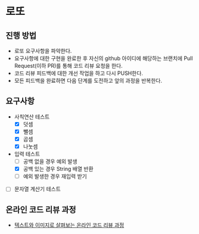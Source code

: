 # 로또
## 진행 방법
* 로또 요구사항을 파악한다.
* 요구사항에 대한 구현을 완료한 후 자신의 github 아이디에 해당하는 브랜치에 Pull Request(이하 PR)를 통해 코드 리뷰 요청을 한다.
* 코드 리뷰 피드백에 대한 개선 작업을 하고 다시 PUSH한다.
* 모든 피드백을 완료하면 다음 단계를 도전하고 앞의 과정을 반복한다.

## 요구사항
- 사칙연산 테스트
    - [x] 덧셈
    - [x] 뺄셈
    - [x] 곱셈
    - [x] 나눗셈
- 입력 테스트
    - [ ] 공백 없을 경우 예외 발생
    - [x] 공백 있는 경우 String 배열 반환
    - [ ] 예외 발생한 경우 재입력 받기
- [ ] 문자열 계산기 테스트

## 온라인 코드 리뷰 과정
* [텍스트와 이미지로 살펴보는 온라인 코드 리뷰 과정](https://github.com/next-step/nextstep-docs/tree/master/codereview)